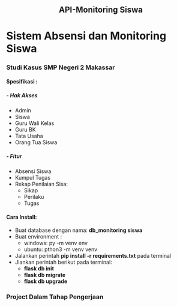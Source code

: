 <h2 align="center">API-Monitoring Siswa</h2>

# Sistem Absensi dan Monitoring Siswa
### Studi Kasus SMP Negeri 2 Makassar
#### Spesifikasi :
##### - Hak Akses
- Admin
- Siswa
- Guru Wali Kelas
- Guru BK
- Tata Usaha
- Orang Tua Siswa

##### - Fitur
- Absensi Siswa
- Kumpul Tugas
- Rekap Penilaian Sisa:
  - Sikap
  - Perilaku
  - Tugas
  
#### Cara Install:
- Buat database dengan nama: <b>db_monitoring siswa</b>
- Buat environment :
  - windows: py -m venv env
  - ubuntu: pthon3 -m venv venv
- Jalankan perintah <b>pip install -r requirements.txt</b> pada terminal
- Jlankan perintah berikut pada terminal:
  - <b>flask db init</b>
  - <b>flask db migrate</b>
  - <b>flask db upgrade</b>
### Project Dalam Tahap Pengerjaan

